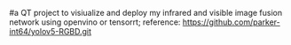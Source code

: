 #a QT project to visiualize and deploy my infrared and visible image fusion network using openvino or tensorrt;
reference: https://github.com/parker-int64/yolov5-RGBD.git
